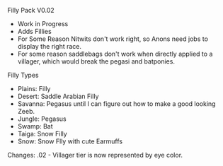 Filly Pack V0.02
- Work in Progress
- Adds Fillies
- For Some Reason Nitwits don't work right, so Anons need jobs to display the right race.
- For some reason saddlebags don't work when directly applied to a villager, which would break the pegasi and batponies.

Filly Types
- Plains: Filly
- Desert: Saddle Arabian Filly
- Savanna: Pegasus until I can figure out how to make a good looking Zeeb.
- Jungle: Pegasus
- Swamp: Bat
- Taiga: Snow Filly
- Snow: Snow Flly with cute Earmuffs

Changes:
.02 - Villager tier is now represented by eye color.
